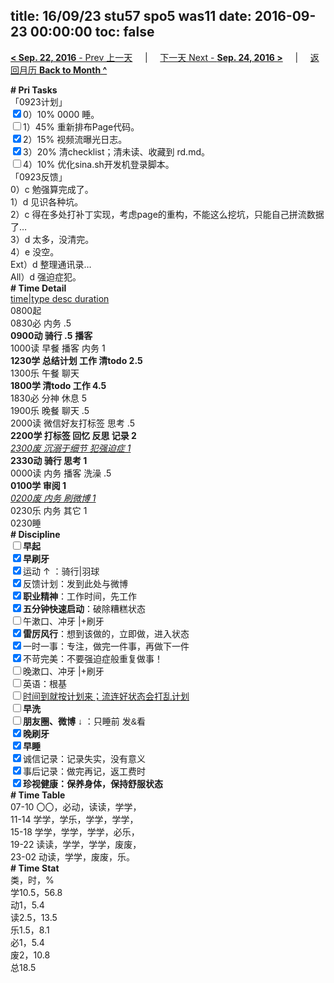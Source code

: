 title: 16/09/23 stu57 spo5 was11
date: 2016-09-23 00:00:00
toc: false
---
[**< Sep. 22, 2016** - Prev 上一天](/lifelogs/2016/09/d22.html) &nbsp; &nbsp; | &nbsp; &nbsp; [下一天 Next - **Sep. 24, 2016 >**](/lifelogs/2016/09/d24.html) &nbsp; &nbsp; |  &nbsp; &nbsp; [返回月历 **Back to Month ^**](/lifelogs/2016/09/index.html)
<br/><div><div><div><div><div><b># Pri Tasks</b></div></div></div><div>「0923计划」</div><div><input checked="true" type="checkbox"/>0）10% 0000 睡。</div><div><input type="checkbox"/>1）45% 重新排布Page代码。</div><div><input checked="true" type="checkbox"/>2）15% 视频流曝光日志。</div><div><input checked="true" type="checkbox"/>3）20% 清checklist；清未读、收藏到 rd.md。</div><div><input type="checkbox"/>4）10% 优化sina.sh开发机登录脚本。</div><div><div><div></div></div></div></div><div>「0923反馈」</div><div>0）c 勉强算完成了。</div><div><div>1）d 见识各种坑。</div><div>2）c 得在多处打补丁实现，考虑page的重构，不能这么挖坑，只能自己拼流数据了…</div></div></div><div>3）d 太多，没清完。</div><div>4）e 没空。</div><div>Ext）d 整理通讯录…</div><div><div>All）d 强迫症犯。</div><div><div><b># Time Detail</b></div><div><u>time|type desc duration</u></div><div>0800起</div><div>0830必 内务 .5</div><div><b>0900动 骑行 .5</b> <b>播客</b></div></div></div><div><div><div>1000读 早餐 播客 内务 1</div><div><b>1230学 总结计划 工作 清todo 2.5</b></div></div><div>1300乐 午餐 聊天</div><div><div><b>1800学 清todo 工作 4.5</b></div></div></div><div><div><div><div>1830必 分神 休息 5</div></div><div>1900乐 晚餐 聊天 .5</div></div><div>2000读 微信好友打标签 思考 .5</div><div><b>2200学 打标签 回忆 反思 记录 2</b></div><div><i><u>2300废 沉溺于细节 犯强迫症 1</u></i></div><div><b>2330动 骑行 思考 1</b></div></div><div>0000读 内务 播客 洗澡 .5</div><div><b>0100学 审阅 1</b></div><div><i><u>0200废 内务 刷微博 1</u></i></div><div>0230乐 内务 其它 1</div><div><div><div><div><div><div><div>0230睡</div><div><b># Discipline</b></div></div><div><div><b><input type="checkbox"/>早起</b></div><div><input checked="true" type="checkbox"/><b>早刷牙</b></div></div><div><input checked="true" type="checkbox"/>运动 ↑ ：骑行|羽球</div><div><div><input checked="true" type="checkbox"/>反馈计划：发到此处与微博</div><div><input checked="true" type="checkbox"/><b>职业精神</b>：工作时间，先工作</div><div><input checked="true" type="checkbox"/><b>五分钟快速启动</b>：破除糟糕状态</div><div><input type="checkbox"/>午漱口、冲牙 |+刷牙</div><div><input checked="true" type="checkbox"/><b>雷厉风行</b>：想到该做的，立即做，进入状态</div><div><input checked="true" type="checkbox"/><a dir="ltr"/><a dir="ltr">一时</a>一事：专注，做完一件事，再做下一件</div><div><input checked="true" type="checkbox"/>不苛完美：不要强迫症般重复做事！</div><div><input type="checkbox"/>晚漱口、冲牙 |+刷牙</div><div><input type="checkbox"/>英语：根基</div><div><u><input type="checkbox"/>时间到就按计划来；流连好状态会打乱计划</u></div><div><input type="checkbox"/><b>早洗</b></div><div><b style="font-family:gotham, helvetica, arial, sans-serif;font-size:14px;"><input type="checkbox"/>朋友圈、微博</b> <span style="font-family:gotham, helvetica, arial, sans-serif;font-size:14px;">↓ ：只睡前 发&amp;看</span></div><div><b><input checked="true" type="checkbox"/>晚刷牙</b></div><div><input checked="true" type="checkbox"/><b>早睡</b></div><div><div><input checked="true" type="checkbox"/>诚信记录：记录失实，没有意义</div><div><input checked="true" type="checkbox"/>事后记录：做完再记，返工费时</div></div><div style="font-family:gotham, helvetica, arial, sans-serif;font-size:14px;"><b><input checked="true" type="checkbox"/>珍视健康：保养身体，保持舒服状态</b></div><div><b># Time Table</b></div><div>07-10 〇〇，必动，读读，学学，</div><div>11-14 学学，学乐，学学，学学，</div><div>15-18 学学，学学，学学，必乐，</div><div>19-22 读读，学学，学学，废废，</div><div>23-02 动读，学学，废废，乐。</div><div><b># Time Stat</b></div><div>类，时，%</div><div>学10.5，56.8</div><div>动1，5.4</div><div>读2.5，13.5</div><div>乐1.5，8.1</div><div>必1，5.4</div><div>废2，10.8</div><div>总18.5</div>